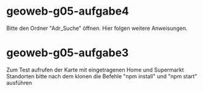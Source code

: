 # geoweb-g05-aufgabe4
Bitte den Ordner "Adr_Suche" öffnen. Hier folgen weitere Anweisungen.


# geoweb-g05-aufgabe3
Zum Test aufrufen der Karte mit eingetragenen Home und Supermarkt Standorten bitte nach dem klonen
die Befehle "npm install" und "npm start" ausführen
